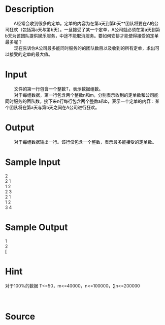
# Description

<div class="content"><div style="text-indent: 21pt"><span style="color: black">A</span><span style="color: black">经常会收到很多的定单。定单的内容为在第</span><span style="color: black">a</span><span style="color: black">天到第</span><span style="color: black">b</span><span style="color: black">天</span><span style="color: black">**</span><span style="color: black">团队将要在</span><span style="color: black">A</span><span style="color: black">的公司狂欢（包括第</span><span style="color: black">a</span><span style="color: black">天与第</span><span style="color: black">b</span><span style="color: black">天）。一旦接受了某一个定单，</span><span style="color: black">A</span><span style="color: black">公司就必须在第</span><span style="color: black">a</span><span style="color: black">天到第</span><span style="color: black">b</span><span style="color: black">天为该团队提供娱乐服务，中途不能取消服务。要如何安排才能使得接受的定单最多呢？</span></div>
<div style="text-indent: 21.75pt"><span style="color: black">现在告诉你</span><span style="color: black">A</span><span style="color: black">公司最多能同时服务的的团队数目以及收到的所有定单，求出可以接受的定单的最大值。</span></div></div>

# Input

<div class="content"><div style="text-indent: 21.75pt"><span style="color: black">文件的第一行包含一个整数</span><span style="color: black">T</span><span style="color: black">，表示数据组数。</span></div>
<div style="text-indent: 21.75pt"><span style="color: black">对于每组数据，第一行包含两个整数</span><span style="color: black">n</span><span style="color: black">和</span><span style="color: black">m</span><span style="color: black">，分别表示</span><span style="color: black">收到的定单数和公司能同时服务的团队数。接下来</span><span style="color: black">n</span><span style="color: black">行每行包含两个整数</span><span style="color: black">a</span><span style="color: black">和</span><span style="color: black">b</span><span style="color: black">，表示一个定单的内容：某个团队将在第</span><span style="color: black">a</span><span style="color: black">天与第</span><span style="color: black">b</span><span style="color: black">天之间在A</span><span style="color: black">公司进行狂欢。</span></div></div>

# Output

<div class="content"><div style="text-indent: 21.75pt"><span style="color: black">对于每组数据输出一行。该行仅包含一个整数，表示最多能接受的定单数。</span></div></div>

# Sample Input

<div class="content"><span class="sampledata">2<br/>
2 1<br/>
1 2<br/>
2 3<br/>
2 1<br/>
1 2<br/>
3 4<br/>
</span></div>

# Sample Output

<div class="content"><span class="sampledata">1<br/>
2<br/>
[<br/>
 </span></div>

# Hint

<div class="content"><p></p><p>对于100%的数据 T&lt;=50，m&lt;=40000，n&lt;=100000，∑n&lt;=200000<br/><br/>
 </p><p></p></div>

# Source

<div class="content"><p><a href="problemset.php?search="></a></p></div>

